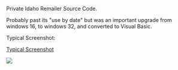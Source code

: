 Private Idaho Remailer Source Code.

Probably past its "use by date" but was an important upgrade from windows 16, to windows 32, and converted to Visual Basic.

Typical Screenshot:

[Typical Screenshot](https://github.com/AlexanderAdelAU/Private_Idaho_32v5/blob/main/manual/Conventional%20Encryp.jpg "ALT TEXT")

![](https://github.com/AlexanderAdelAU/Private_Idaho_32v5/blob/main/manual/Conventional%20Encryp.jpg)
